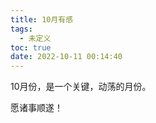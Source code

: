 ```yaml
---
title: 10月有感
tags:
  - 未定义
toc: true
date: 2022-10-11 00:14:40
---
```




10月份，是一个关键，动荡的月份。

愿诸事顺遂！
